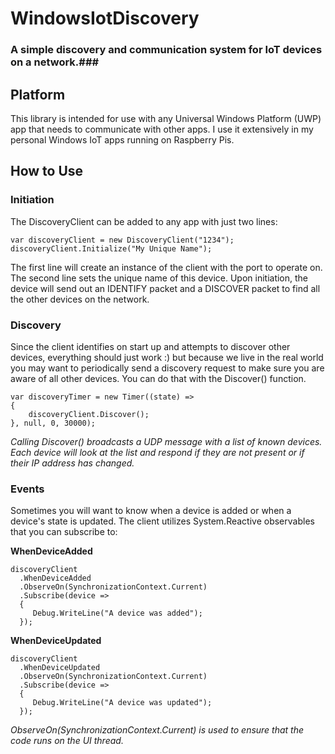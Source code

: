 # WindowsIotDiscovery
### A simple discovery and communication system for IoT devices on a network.###

## Platform

This library is intended for use with any Universal Windows Platform (UWP) app that needs to communicate with other apps. I use it extensively in my personal Windows IoT apps running on Raspberry Pis.

## How to Use

### Initiation

The DiscoveryClient can be added to any app with just two lines:

    var discoveryClient = new DiscoveryClient("1234");
    discoveryClient.Initialize("My Unique Name");

The first line will create an instance of the client with the port to operate on. The second line sets the unique name of this device. Upon initiation, the device will send out an IDENTIFY packet and a DISCOVER packet to find all the other devices on the network.

### Discovery

Since the client identifies on start up and attempts to discover other devices, everything should just work :) but because we live in the real world you may want to periodically send a discovery request to make sure you are aware of all other devices. You can do that with the Discover() function.

    var discoveryTimer = new Timer((state) =>
    {
        discoveryClient.Discover();
    }, null, 0, 30000);

*Calling Discover() broadcasts a UDP message with a list of known devices. Each device will look at the list and respond if they are not present or if their IP address has changed.*

### Events

Sometimes you will want to know when a device is added or when a device's state is updated. The client utilizes System.Reactive observables that you can subscribe to:

**WhenDeviceAdded**

    discoveryClient
      .WhenDeviceAdded
      .ObserveOn(SynchronizationContext.Current)
      .Subscribe(device =>
      {
         Debug.WriteLine("A device was added");
      });

**WhenDeviceUpdated**

    discoveryClient
      .WhenDeviceUpdated
      .ObserveOn(SynchronizationContext.Current)
      .Subscribe(device =>
      {
         Debug.WriteLine("A device was updated");
      });
  
*ObserveOn(SynchronizationContext.Current) is used to ensure that the code runs on the UI thread.*

